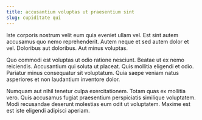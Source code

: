 ```yaml
---
title: accusantium voluptas ut praesentium sint
slug: cupiditate qui
---
```


Iste corporis nostrum velit eum quia eveniet ullam vel. Est sint autem accusamus quo nemo reprehenderit. Autem neque et sed autem dolor et vel. Doloribus aut doloribus. Aut minus voluptas.

Quo commodi est voluptas ut odio ratione nesciunt. Beatae ut ex nemo reiciendis. Accusantium qui soluta ut placeat. Quis mollitia eligendi et odio. Pariatur minus consequatur sit voluptatum. Quia saepe veniam natus asperiores et non laudantium inventore dolor.

Numquam aut nihil tenetur culpa exercitationem. Totam quas ex mollitia vero. Quis accusamus fugiat praesentium perspiciatis similique voluptatem. Modi recusandae deserunt molestias eum odit ut voluptatem. Maxime est est iste eligendi adipisci aperiam.
